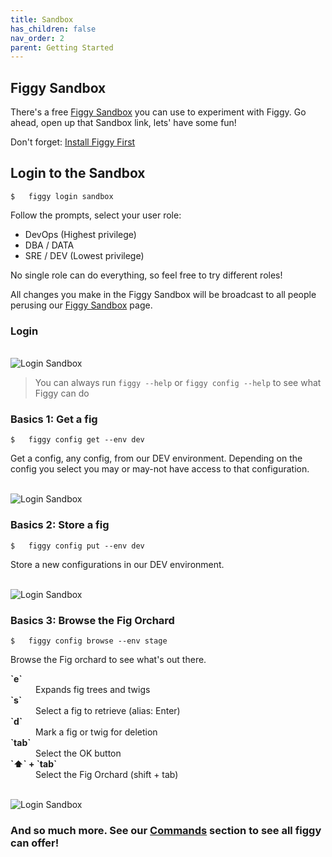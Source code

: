 ```yaml
---
title: Sandbox
has_children: false
nav_order: 2
parent: Getting Started
---
```


## Figgy Sandbox

There's a free <a href="https://www.figgy.dev/tabs/sandbox/" target="_blank">Figgy Sandbox</a> you can use to 
experiment with Figgy. Go ahead, open up that Sandbox link, lets' have some fun!

Don't forget: [Install Figgy First](/docs/getting-started/install.html)

## Login to the Sandbox
    $   figgy login sandbox

Follow the prompts, select your user role:

- DevOps (Highest privilege)
- DBA / DATA
- SRE / DEV (Lowest privilege)

No single role can do everything, so feel free to try different roles! 

All changes you make in the Figgy Sandbox will be broadcast to all people perusing our 
<a href="https://www.figgy.dev/tabs/sandbox/" target="_blank">Figgy Sandbox</a> page.
 
 
### Login 
 
<br/><img src="/docs/assets/images/gifs/login-sandbox.gif" alt="Login Sandbox" class="gif"><br/>

> You can always run `figgy --help` or `figgy config --help` to see what Figgy can do

### Basics 1: Get a fig
    $   figgy config get --env dev

Get a config, any config, from our DEV environment. Depending on the config you select you may or may-not have access
to that configuration. 

<br/><img src="/docs/assets/images/gifs/get.gif" alt="Login Sandbox" class="gif"><br/>


### Basics 2: Store a fig
    $   figgy config put --env dev
    
Store a new configurations in our DEV environment. 
    
<br/><img src="/docs/assets/images/gifs/put.gif" alt="Login Sandbox" class="gif"><br/>


### Basics 3: Browse the Fig Orchard
    $   figgy config browse --env stage    

Browse the Fig orchard to see what's out there. 

<dl>
<dt><b>`e`</b></dt>
<dd>Expands fig trees and twigs</dd>
<dt><b>`s`</b></dt>
<dd>Select a fig to retrieve (alias: Enter)</dd>
<dt><b>`d`</b></dt>
<dd>Mark a fig or twig for deletion</dd>
<dt><b>`tab`</b></dt>
<dd>Select the OK button</dd>
<dt><b>`⬆` + `tab`</b></dt>
<dd>Select the Fig Orchard (shift + tab)</dd>
</dl>

<br/><img src="/docs/assets/images/gifs/browse.gif" alt="Login Sandbox" class="gif"><br/>


### And so much more. See our [Commands](/docs/commands/) section to see all figgy can offer!
